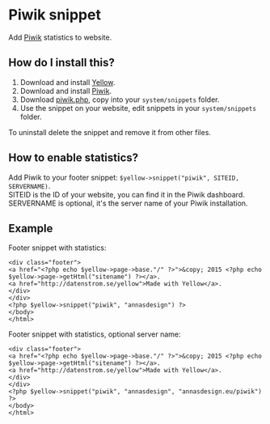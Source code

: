 Piwik snippet
=============
Add [Piwik](http://piwik.org) statistics to website.

How do I install this?
----------------------
1. Download and install [Yellow](https://github.com/markseu/yellowcms/).  
2. Download and install [Piwik](http://piwik.org/).  3. Download [piwik.php](piwik.php?raw=true), copy into your `system/snippets` folder.  
4. Use the snippet on your website, edit snippets in your `system/snippets` folder.

To uninstall delete the snippet and remove it from other files.

How to enable statistics?
-------------------------
Add Piwik to your footer snippet: `$yellow->snippet("piwik", SITEID, SERVERNAME)`.  
SITEID is the ID of your website, you can find it in the Piwik dashboard.  
SERVERNAME is optional, it's the server name of your Piwik installation.

Example
-------
Footer snippet with statistics:

    <div class="footer">
    <a href="<?php echo $yellow->page->base."/" ?>">&copy; 2015 <?php echo $yellow->page->getHtml("sitename") ?></a>.
    <a href="http://datenstrom.se/yellow">Made with Yellow</a>.
    </div>
    </div>
    <?php $yellow->snippet("piwik", "annasdesign") ?>
    </body>
    </html>

Footer snippet with statistics, optional server name:

    <div class="footer">
    <a href="<?php echo $yellow->page->base."/" ?>">&copy; 2015 <?php echo $yellow->page->getHtml("sitename") ?></a>.
    <a href="http://datenstrom.se/yellow">Made with Yellow</a>.
    </div>
    </div>
    <?php $yellow->snippet("piwik", "annasdesign", "annasdesign.eu/piwik") ?>
    </body>
    </html>